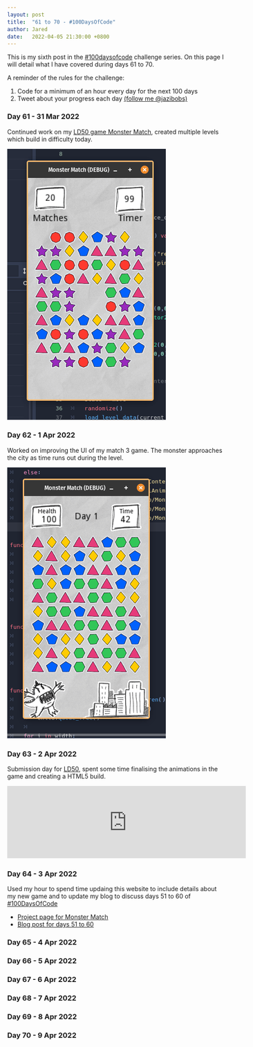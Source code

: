 ```yaml
---
layout: post
title:  "61 to 70 - #100DaysOfCode"
author: Jared
date:   2022-04-05 21:30:00 +0800
---
```


This is my sixth post in the [#100daysofcode](https://www.100daysofcode.com/) challenge series. On this page I will detail what I have covered during days 61 to 70.

A reminder of the rules for the challenge:

1. Code for a minimum of an hour every day for the next 100 days
2. Tweet about your progress each day [(follow me @jazibobs)](https://twitter.com/jazibobs)

### Day 61 - 31 Mar 2022

Continued work on my [LD50 game Monster Match](https://ldjam.com/events/ludum-dare/50/monster-match), created multiple levels which build in difficulty today.

![Monster Match Difficulty](/assets/projects/monster-match/wip-220403-1510.gif)

### Day 62 - 1 Apr 2022

Worked on improving the UI of my match 3 game. The monster approaches the city as time runs out during the level.

![Monster Match UI](/assets/projects/monster-match/wip-220403-1050.gif)

### Day 63 - 2 Apr 2022

Submission day for [LD50](https://ldjam.com/events/ludum-dare/50/monster-match), spent some time finalising the animations in the game and creating a HTML5 build.

<iframe src="https://itch.io/embed/1468643?bg_color=ffffff&amp;fg_color=222222&amp;link_color=060606&amp;border_color=bebebe" width="552" height="167" frameborder="0"><a href="https://jazibobs.itch.io/monster-match">Monster Match by jazibobs</a></iframe>

### Day 64 - 3 Apr 2022

Used my hour to spend time updaing this website to include details about my new game and to update my blog to discuss days 51 to 60 of [#100DaysOfCode](https://twitter.com/hashtag/100DaysOfCode)

- [Project page for Monster Match](https://www.jaredrigby.co.uk/projects/software/monster-match)
- [Blog post for days 51 to 60](https://www.jaredrigby.co.uk/2022/04/02/days-51-to-60-100daysofcode.html)

### Day 65 - 4 Apr 2022

### Day 66 - 5 Apr 2022

### Day 67 - 6 Apr 2022

### Day 68 - 7 Apr 2022

### Day 69 - 8 Apr 2022

### Day 70 - 9 Apr 2022
